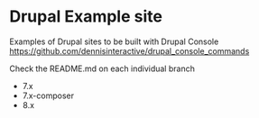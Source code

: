 # Drupal Example site
Examples of Drupal sites to be built with Drupal Console https://github.com/dennisinteractive/drupal_console_commands

Check the README.md on each individual branch 
- 7.x
- 7.x-composer
- 8.x
